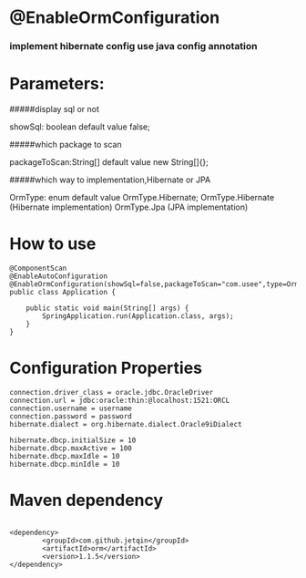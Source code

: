 # @EnableOrmConfiguration 

### implement hibernate config use java config annotation

# Parameters:

#####display sql or not

showSql: boolean        default value false;  

#####which package to scan

packageToScan:String[]  default value new String[]{};

#####which way to implementation,Hibernate or JPA

OrmType: enum           default value OrmType.Hibernate;
      OrmType.Hibernate (Hibernate implementation)
      OrmType.Jpa       (JPA implementation)
 

# How to use

```
@ComponentScan
@EnableAutoConfiguration
@EnableOrmConfiguration(showSql=false,packageToScan="com.usee",type=OrmType.Hibernate)
public class Application {

    public static void main(String[] args) {
        SpringApplication.run(Application.class, args);
    }
}

```

# Configuration Properties

```
connection.driver_class = oracle.jdbc.OracleDriver
connection.url = jdbc:oracle:thin:@localhost:1521:ORCL
connection.username = username
connection.password = password
hibernate.dialect = org.hibernate.dialect.Oracle9iDialect

hibernate.dbcp.initialSize = 10
hibernate.dbcp.maxActive = 100
hibernate.dbcp.maxIdle = 10
hibernate.dbcp.minIdle = 10
```

# Maven dependency

```

<dependency>
		<groupId>com.github.jetqin</groupId>
		<artifactId>orm</artifactId>
		<version>1.1.5</version>
</dependency>

```
